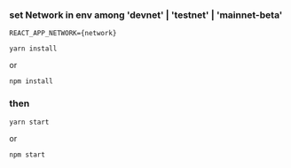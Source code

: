 ### set Network in env among 'devnet' | 'testnet' | 'mainnet-beta'

```
REACT_APP_NETWORK={network}
```

```
yarn install
```
or
```
npm install
```

### then
```
yarn start
```
or
```
npm start
```